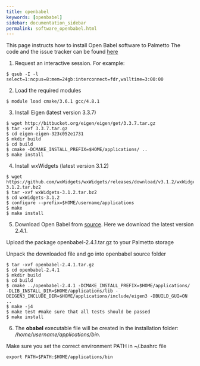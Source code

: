 ```yaml
---
title: openbabel
keywords: [openbabel]
sidebar: documentation_sidebar
permalink: software_openbabel.html
---
```


This page instructs how to install Open Babel software to Palmetto
The code and the issue tracker can be found [here](https://openbabel.org/docs/dev/Installation/install.html)

1. Request an interactive session. For example:

  ```
  $ qsub -I -l select=1:ncpus=8:mem=24gb:interconnect=fdr,walltime=3:00:00
  ```

2. Load the required modules

  ```
  $ module load cmake/3.6.1 gcc/4.8.1 
  ```

3. Install Eigen (latest version 3.3.7)

  ```
  $ wget http://bitbucket.org/eigen/eigen/get/3.3.7.tar.gz
  $ tar -xvf 3.3.7.tar.gz
  $ cd eigen-eigen-323c052e1731
  $ mkdir build
  $ cd build
  $ cmake -DCMAKE_INSTALL_PREFIX=$HOME/applications/ ..
  $ make install
  ```
  
4. Install wxWidgets (latest version 3.1.2)
  
  ```
  $ wget https://github.com/wxWidgets/wxWidgets/releases/download/v3.1.2/wxWidgets-3.1.2.tar.bz2
  $ tar -xvf wxWidgets-3.1.2.tar.bz2
  $ cd wxWidgets-3.1.2
  $ configure --prefix=$HOME/username/applications
  $ make
  $ make install
  
  ```

5. Download Open Babel from [source](https://sourceforge.net/projects/openbabel/files/openbabel/2.4.1/openbabel-2.4.1.tar.gz/download).
Here we download the latest version 2.4.1.

Upload the package openbabel-2.4.1.tar.gz to your Palmetto storage

Unpack the downloaded file and go into openbabel source folder

  ```
  $ tar -xvf openbabel-2.4.1.tar.gz
  $ cd openbabel-2.4.1
  $ mkdir build
  $ cd build
  $ cmake ../openbabel-2.4.1 -DCMAKE_INSTALL_PREFIX=$HOME/applications/ -DLIB_INSTALL_DIR=$HOME/applications/lib -DEIGEN3_INCLUDE_DIR=$HOME/applications/include/eigen3 -DBUILD_GUI=ON ..
  $ make -j4
  $ make test #make sure that all tests should be passed
  $ make install   
  ```
   
6. The **obabel** executable file will be created in the installation folder: */home/username/applications/bin*.

Make sure you set the correct environment PATH in ~/.bashrc file

  ```
  export PATH=$PATH:$HOME/applications/bin
  ```
  
